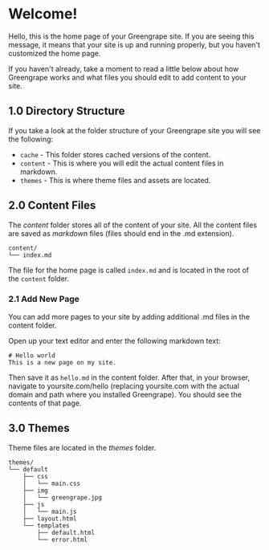 # Welcome!

Hello, this is the home page of your Greengrape site. If you are seeing this
message, it means that your site is up and running properly, but you haven't
customized the home page.

If you haven't already, take a moment to read a little below about how Greengrape
works and what files you should edit to add content to your site.

## 1.0 Directory Structure

If you take a look at the folder structure of your Greengrape site you will
see the following:

 - `cache` - This folder stores cached versions of the content.
 - `content` - This is where you will edit the actual content files in markdown.
 - `themes` - This is where theme files and assets are located.

## 2.0 Content Files

The *content* folder stores all of the content of your site. All the content
files are saved as *markdown* files (files should end in the .md extension).

    content/
    └── index.md

The file for the home page is called `index.md` and is located in the root of
the `content` folder.

### 2.1 Add New Page

You can add more pages to your site by adding additional
.md files in the content folder.

Open up your text editor and enter the following markdown text:

    # Hello world
    This is a new page on my site.

Then save it as `hello.md` in the content folder. After that, in your browser,
navigate to yoursite.com/hello (replacing yoursite.com with the actual domain
and path where you installed Greengrape). You should see the contents of that
page.

## 3.0 Themes

Theme files are located in the *themes* folder.

    themes/
    └── default
        ├── css
        │   └── main.css
        ├── img
        │   └── greengrape.jpg
        ├── js
        │   └── main.js
        ├── layout.html
        └── templates
            ├── default.html
            └── error.html

